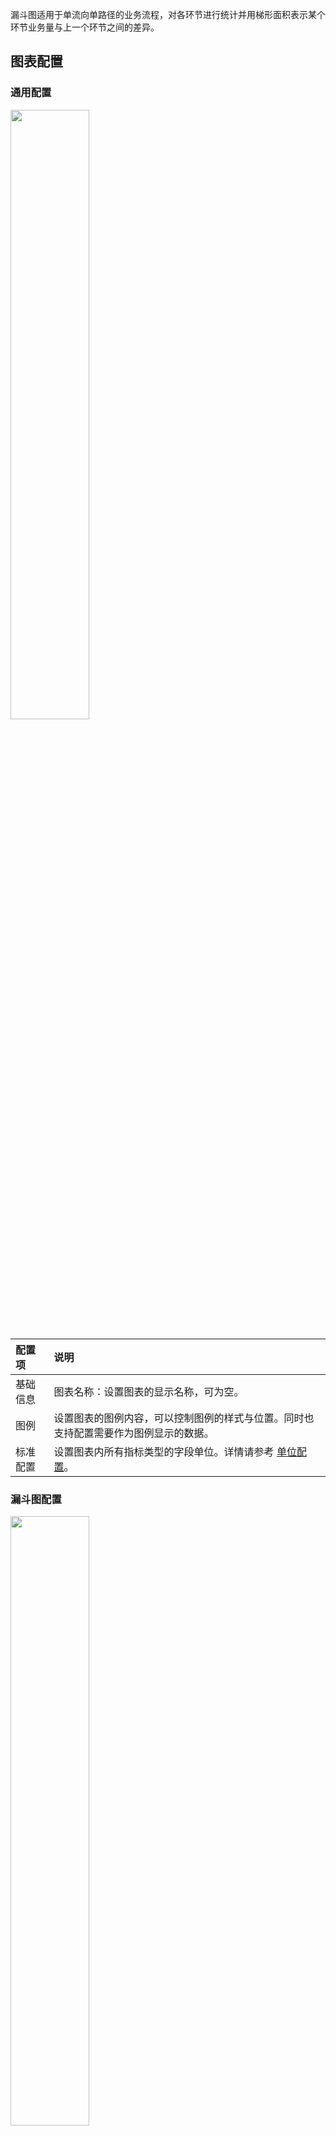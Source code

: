 漏斗图适用于单流向单路径的业务流程，对各环节进行统计并用梯形面积表示某个环节业务量与上一个环节之间的差异。

## 图表配置

### 通用配置

<img src="https://qcloudimg.tencent-cloud.cn/raw/500e6f7e0d4632bc10271321a046fe7f.png" style="width:50%;" />

| 配置项   | 说明                                                         |
| :------- | :----------------------------------------------------------- |
| 基础信息 | 图表名称：设置图表的显示名称，可为空。                       |
| 图例     | 设置图表的图例内容，可以控制图例的样式与位置。同时也支持配置需要作为图例显示的数据。 |
| 标准配置 | 设置图表内所有指标类型的字段单位。详情请参考 [单位配置](https://cloud.tencent.com/document/product/614/74036)。 |

### 漏斗图配置

<img src="https://qcloudimg.tencent-cloud.cn/raw/e45bca7abae45f0386ee54e3290832cd.png" style="width:50%;" />

| 配置项 | 说明                                                         |
| :----- | :----------------------------------------------------------- |
| 漏斗图 | 显示数值：设置漏斗图每一层的标签显示形式，可以选择**值**或**转化率**。<br>最大渲染层数：设置漏斗图的渲染层数，最大支持 TOP20 数据的渲染。<br>转化率：设置转化率的计算方式，支持按**占第一层的百分比**计算或按**占上一层的百分比**计算。 |

漏斗图示例：
```
* | select url, count(*) as pv group by url limit 5
```
![](https://qcloudimg.tencent-cloud.cn/raw/5576e0e0f46a71ee720c6f6a7183c754.png)
